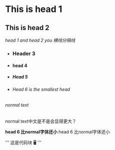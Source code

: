 # This is head 1
## This is head 2

_head 1 and head 2 you 横线分隔线_

- ### Header 3
- #### head 4
- ##### Head 5 
- ###### Head 6 is the smallest head

###### normal text
normal text中文是不是会显得更大？

**head 6 比normal字体还小**
head 6 比normal字体还小


'''
这是代码块
🖥️
'''
